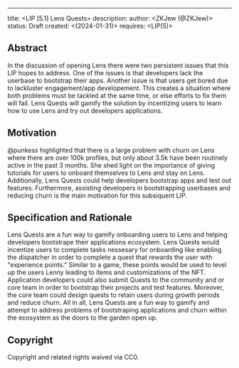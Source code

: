 ---
title: <LIP [5.1] Lens Quests>
description: <The implementation of Lens Quests to mitigate churn>
author: <ZKJew (@ZKJew)>
status: Draft
created: <(2024-01-31)>
requires: <LIP(5)>

## Abstract

 In the discussion of opening Lens there were two persistent issues that this LIP hopes to address. One of the issues is that developers lack the userbase to bootstrap their apps. Another issue is that users get bored due to lackluster engagement/app developement. This creates a situation where both problems must be tackled at the same time, or else efforts to fix them will fail. Lens Quests will gamify the solution by incentizing users to learn how to use Lens and try out developers applications.

## Motivation

@punkess highlighted that there is a large problem with churn on Lens where there are over 100k profiles, but only about 3.5k have been routinely active in the past 3 months. She shed light on the importance of giving tutorials for users to onboard themselves to Lens and stay on Lens. Additionally, Lens Quests could help developers bootstrap apps and test out features. Furthermore, assisting developers in bootstrapping userbases and reducing churn is the main motivation for this subsiquent LIP.

## Specification and Rationale

Lens Quests are a fun way to gamify onboarding users to Lens and helping developers bootstrape their applications ecosystem. Lens Quests would incentize users to complete tasks nessesary for onboarding like enabling the dispatcher in order to complete a quest that rewards the user with "experience points." Similar to a game, these points would be used to level up the users Lenny leading to items and customizations of the NFT. Application developers could also submit Quests to the community and or core team in order to bootstrap their projects and test features. Moreover, the core team could design quests to retain users during growth periods and reduce churn. All in all, Lens Quests are a fun way to gamify and attempt to address problems of bootstraping applications and churn within the ecosystem as the doors to the garden open up.

## Copyright

Copyright and related rights waived via CC0.
